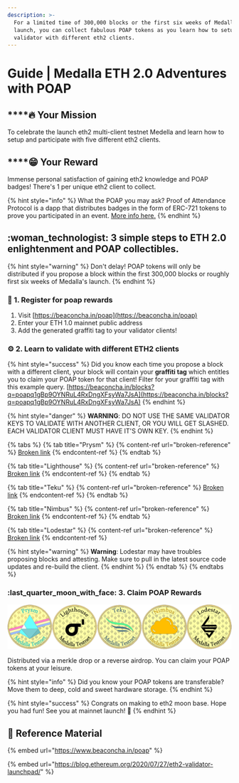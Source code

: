 ```yaml
---
description: >-
  For a limited time of 300,000 blocks or the first six weeks of Medalla's
  launch, you can collect fabulous POAP tokens as you learn how to setup a eth2
  validator with different eth2 clients.
---
```


# Guide | Medalla ETH 2.0 Adventures with POAP

## ****:fire: Your **Mission**

To celebrate the launch eth2 multi-client testnet Medella and learn how to setup and participate with five different eth2 clients.

## ****:grin: Your R**eward**

Immense personal satisfaction of gaining eth2 knowledge and POAP badges! There's 1 per unique eth2 client to collect.

{% hint style="info" %}
What the POAP you may ask? Proof of Attendance Protocol is a dapp that distributes badges in the form of ERC-721 tokens to prove you participated in an event. [More info here.](https://www.beaconcha.in/poap)
{% endhint %}

## :woman\_technologist: 3 simple steps to ETH 2.0 enlightenment and POAP collectibles.

{% hint style="warning" %}
Don't delay! POAP tokens will only be distributed if you propose a block within the first 300,000 blocks or roughly first six weeks of Medalla's launch.
{% endhint %}

### :jigsaw: 1. Register for poap rewards

1. Visit [https://beaconcha.in/poap](https://beaconcha.in/poap)
2. Enter your ETH 1.0 mainnet public address
3. Add the generated graffiti tag to your validator clients!

### :gear: 2. Learn to validate with different ETH2 clients

{% hint style="success" %}
Did you know each time you propose a block with a different client, your block will contain your **graffiti tag** which entitles you to claim your POAP token for that client! Filter for your graffiti tag with this example query. [https://beaconcha.in/blocks?q=poapq1gBp9OYNRuL4RxDngXFsyWa7JsA](https://beaconcha.in/blocks?q=poapq1gBp9OYNRuL4RxDngXFsyWa7JsA)
{% endhint %}

{% hint style="danger" %}
**WARNING**: DO NOT USE THE SAME VALIDATOR KEYS TO VALIDATE WITH ANOTHER CLIENT, OR YOU WILL GET SLASHED. EACH VALIDATOR CLIENT MUST HAVE IT'S OWN KEY.
{% endhint %}

{% tabs %}
{% tab title="Prysm" %}
{% content-ref url="broken-reference" %}
[Broken link](broken-reference)
{% endcontent-ref %}
{% endtab %}

{% tab title="Lighthouse" %}
{% content-ref url="broken-reference" %}
[Broken link](broken-reference)
{% endcontent-ref %}
{% endtab %}

{% tab title="Teku" %}
{% content-ref url="broken-reference" %}
[Broken link](broken-reference)
{% endcontent-ref %}
{% endtab %}

{% tab title="Nimbus" %}
{% content-ref url="broken-reference" %}
[Broken link](broken-reference)
{% endcontent-ref %}
{% endtab %}

{% tab title="Lodestar" %}
{% content-ref url="broken-reference" %}
[Broken link](broken-reference)
{% endcontent-ref %}

{% hint style="warning" %}
**Warning**: Lodestar may have troubles proposing blocks and attesting. Make sure to pull in the latest source code updates and re-build the client.
{% endhint %}
{% endtab %}
{% endtabs %}

### :last\_quarter\_moon\_with\_face: 3. Claim POAP Rewards

![Gotta collect 'em all. Medalla POAP tokens.](../../.gitbook/assets/eth2-poap-medalla-collectables.jpg)

Distributed via a merkle drop or a reverse airdrop. You can claim your POAP tokens at your leisure.

{% hint style="info" %}
Did you know your POAP tokens are transferable? Move them to deep, cold and sweet hardware storage.
{% endhint %}

{% hint style="success" %}
Congrats on making to eth2 moon base. Hope you had fun! See you at mainnet launch! :rocket:&#x20;
{% endhint %}

## :dog: Reference Material

{% embed url="https://www.beaconcha.in/poap" %}

{% embed url="https://blog.ethereum.org/2020/07/27/eth2-validator-launchpad/" %}
